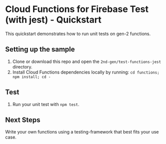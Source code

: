 # Cloud Functions for Firebase Test (with jest) - Quickstart

This quickstart demonstrates how to run unit tests on gen-2 functions.

## Setting up the sample

1. Clone or download this repo and open the `2nd-gen/test-functions-jest`
   directory.
1. Install Cloud Functions dependencies locally by running:
   `cd functions; npm install; cd -`

## Test

1. Run your unit test with `npm test`.

## Next Steps

Write your own functions using a testing-framework that best fits your use case.

